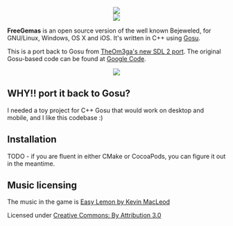 <p align="center">
    <img src="https://raw.githubusercontent.com/JoseTomasTocino/freegemas/static/images/header_logo.png"><br>
    <img src="https://raw.githubusercontent.com/JoseTomasTocino/freegemas/static/images/header_gems.png"><br>
</p>

__FreeGemas__ is an open source version of the well known Bejeweled, for GNU/Linux, Windows, OS X and iOS. It's written in C++ using [Gosu](https://www.libgosu.org/).

This is a port back to Gosu from [TheOm3ga's new SDL 2 port](https://github.com/JoseTomasTocino/freegemas). The original Gosu-based code can be found at [Google Code](http://freegemas.googlecode.com).

<p align="center">
    <img src="https://raw.githubusercontent.com/JoseTomasTocino/freegemas/static/images/screenshot_1.png">
</p>    


## WHY!! port it back to Gosu?

I needed a toy project for C++ Gosu that would work on desktop and mobile, and I like this codebase :)


## Installation

TODO - if you are fluent in either CMake or CocoaPods, you can figure it out in the meantime.


## Music licensing

The music in the game is [Easy Lemon by Kevin MacLeod](http://incompetech.com/music/royalty-free/index.html?isrc=USUAN1200076)

Licensed under [Creative Commons: By Attribution 3.0](http://creativecommons.org/licenses/by/3.0/)
